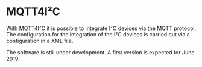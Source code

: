 # MQTT4I²C
With MQTT4I²C it is possible to integrate I²C devices via the MQTT protocol. The configuration for the integration of the I²C devices is carried out via a configuration in a XML file.

The software is still under development. A first version is expected for June 2019. 
